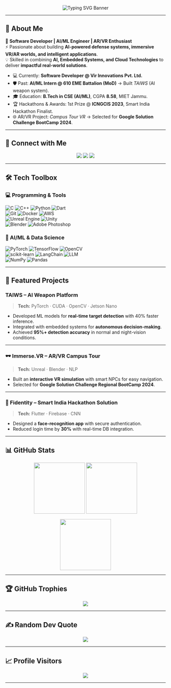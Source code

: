 <p align="center">
  <img src="https://readme-typing-svg.herokuapp.com?font=Fira+Code&pause=1000&color=00C2FF&width=600&lines=🤖+Anikait+Singh+-+AI+%26+ML+Engineer;🚀+Building+Defense+AI+%7C+Vision+%26+Autonomy;🌐+AR%2FVR+Enthusiast+%7C+Innovator" alt="Typing SVG Banner" />
</p>

---

## 🌟 About Me  

🎯 **Software Developer | AI/ML Engineer | AR/VR Enthusiast**  
⚡ Passionate about building **AI-powered defense systems, immersive VR/AR worlds, and intelligent applications**.  
💡 Skilled in combining **AI, Embedded Systems, and Cloud Technologies** to deliver **impactful real-world solutions**.  

- 💻 Currently: **Software Developer @ Vir Innovations Pvt. Ltd.**  
- 🛡️ Past: **AI/ML Intern @ 610 EME Battalion (MoD)** → Built *TAIWS* (AI weapon system).  
- 🎓 Education: **B.Tech in CSE (AI/ML)**, CGPA **8.58**, MIET Jammu.  
- 🏆 Hackathons & Awards: 1st Prize @ **ICNGCIS 2023**, Smart India Hackathon Finalist.  
- 🌐 AR/VR Project: *Campus Tour VR* → Selected for **Google Solution Challenge BootCamp 2024**.  

---

## 🔗 Connect with Me  

<p align="center">
  <a href="https://linkedin.com/in/anikait-singh007"><img src="https://img.shields.io/badge/LinkedIn-%230077B5.svg?style=for-the-badge&logo=linkedin&logoColor=white"/></a>
  <a href="https://x.com/anikait_v"><img src="https://img.shields.io/badge/X-black.svg?style=for-the-badge&logo=X&logoColor=white"/></a>
  <a href="mailto:anikait7298@gmail.com"><img src="https://img.shields.io/badge/Email-D14836?style=for-the-badge&logo=gmail&logoColor=white"/></a>
</p>

---

## 🛠️ Tech Toolbox  

### 💻 Programming & Tools  
![C](https://img.shields.io/badge/c-%2300599C.svg?style=for-the-badge&logo=c&logoColor=white) 
![C++](https://img.shields.io/badge/c++-%2300599C.svg?style=for-the-badge&logo=cplusplus&logoColor=white) 
![Python](https://img.shields.io/badge/python-3670A0.svg?style=for-the-badge&logo=python&logoColor=ffdd54) 
![Dart](https://img.shields.io/badge/dart-%230175C2.svg?style=for-the-badge&logo=dart&logoColor=white)  
![Git](https://img.shields.io/badge/git-%23F05033.svg?style=for-the-badge&logo=git&logoColor=white) 
![Docker](https://img.shields.io/badge/Docker-2496ED.svg?style=for-the-badge&logo=docker&logoColor=white) 
![AWS](https://img.shields.io/badge/AWS-%23FF9900.svg?style=for-the-badge&logo=amazon-aws&logoColor=white)  
![Unreal Engine](https://img.shields.io/badge/unrealengine-%23313131.svg?style=for-the-badge&logo=unrealengine&logoColor=white) 
![Unity](https://img.shields.io/badge/unity-%23000000.svg?style=for-the-badge&logo=unity&logoColor=white)  
![Blender](https://img.shields.io/badge/blender-%23F5792A.svg?style=for-the-badge&logo=blender&logoColor=white) 
![Adobe Photoshop](https://img.shields.io/badge/photoshop-%2331A8FF.svg?style=for-the-badge&logo=adobephotoshop&logoColor=white)

### 🤖 AI/ML & Data Science  
![PyTorch](https://img.shields.io/badge/PyTorch-%23EE4C2C.svg?style=for-the-badge&logo=PyTorch&logoColor=white) 
![TensorFlow](https://img.shields.io/badge/TensorFlow-%23FF6F00.svg?style=for-the-badge&logo=TensorFlow&logoColor=white) 
![OpenCV](https://img.shields.io/badge/OpenCV-%23white.svg?style=for-the-badge&logo=opencv&logoColor=black)  
![scikit-learn](https://img.shields.io/badge/scikit--learn-%23F7931E.svg?style=for-the-badge&logo=scikit-learn&logoColor=white) 
![LangChain](https://img.shields.io/badge/LangChain-%2300BFA6.svg?style=for-the-badge&logo=chainlink&logoColor=white) 
![LLM](https://img.shields.io/badge/LLM-%23FF007F.svg?style=for-the-badge&logo=openai&logoColor=white)  
![NumPy](https://img.shields.io/badge/numpy-%23013243.svg?style=for-the-badge&logo=numpy&logoColor=white) 
![Pandas](https://img.shields.io/badge/pandas-%23150458.svg?style=for-the-badge&logo=pandas&logoColor=white)

---

## 🚀 Featured Projects  

### TAIWS – AI Weapon Platform  
> **Tech:** PyTorch · CUDA · OpenCV · Jetson Nano  
- Developed ML models for **real-time target detection** with 40% faster inference.  
- Integrated with embedded systems for **autonomous decision-making**.  
- Achieved **95%+ detection accuracy** in normal and night-vision conditions.  

---

### 🕶️ Immerse.VR – AR/VR Campus Tour  
> **Tech:** Unreal · Blender · NLP  
- Built an **interactive VR simulation** with smart NPCs for easy navigation.  
- Selected for **Google Solution Challenge Regional BootCamp 2024**.  

---

### 📱 Fidentity – Smart India Hackathon Solution  
> **Tech:** Flutter · Firebase · CNN  
- Designed a **face-recognition app** with secure authentication.  
- Reduced login time by **30%** with real-time DB integration.  

---

## 📊 GitHub Stats  

<p align="center">
  <img src="https://github-readme-stats.vercel.app/api?username=AnikaitOO7&theme=tokyonight&hide_border=false&include_all_commits=true&count_private=true" height="160" />
  <img src="https://nirzak-streak-stats.vercel.app/?user=AnikaitOO7&theme=tokyonight&hide_border=false" height="160" />
</p>

<p align="center">
  <img src="https://github-readme-stats.vercel.app/api/top-langs/?username=AnikaitOO7&theme=tokyonight&hide_border=false&layout=compact" height="160"/>
</p>

---

## 🏆 GitHub Trophies  
<p align="center">
  <img src="https://github-profile-trophy.vercel.app/?username=AnikaitOO7&theme=algolia&no-frame=false&margin-w=10&row=1"/>
</p>

---

## ✍️ Random Dev Quote  
<p align="center">
  <img src="https://quotes-github-readme.vercel.app/api?type=horizontal&theme=radical"/>
</p>

---

## 📈 Profile Visitors  
<p align="center">
  <img src="https://visitcount.itsvg.in/api?id=AnikaitOO7&label=Profile%20Views&color=6&icon=5&pretty=true" />
</p>

---

<!-- Proudly crafted with ❤️ by Anikait Singh -->
